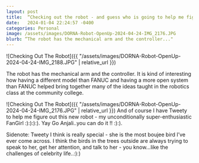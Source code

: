 ```yaml
---
layout: post
title:  “Checking out the robot - and guess who is going to help me figure out this robot”
date:   2024-01-04 22:24:57 -0400
categories: Personal
image: /assets/images/DORNA-Robot-OpenUp-2024-04-24-IMG_2176.JPG
blurb: “The robot has the mechanical arm and the controller..."
---
```

![Checking Out The Robot]({{ "/assets/images/DORNA-Robot-OpenUp-2024-04-24-IMG_2188.JPG" | relative_url }})

The robot has the mechanical arm and the controller. It is kind of interesting how having a different model than FANUC and having a more open system than FANUC helped bring together many of the ideas taught in the robotics class at the community college. 

![Checking Out The Robot]({{ "/assets/images/DORNA-Robot-OpenUp-2024-04-24-IMG_2176.JPG" | relative_url }})
And of course I have Tweety to help me figure out this new robot - my unconditionally super-enthusiastic FanGirl :):):):).     Yay Go Anjali..you can do it !! :):).   

Sidenote: Tweety I think is really special - she is the most boujee bird I’ve ever come across. I think the birds in the trees outside are always trying to speak to her, get her attention, and talk to her - you know…like the challenges of celebrity life..:):)
